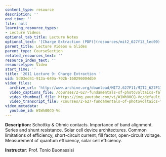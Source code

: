 ```yaml
---
content_type: resource
description: ''
end_time: ''
file: null
learning_resource_types:
- Lecture Videos
optional_tab_title: Lecture Notes
optional_text: '[Charge Extraction (PDF)](resources/mit2_627f13_lec09)'
parent_title: Lecture Videos & Slides
parent_type: CourseSection
related_resources_text: ''
resource_index_text: ''
resourcetype: Video
start_time: ''
title: '2011 Lecture 9: Charge Extraction '
uid: 5d03ed41-913a-640a-702b-160296004db9
video_files:
  archive_url: 'http://www.archive.org/download/MIT2.627F11/MIT2_627F11_lec09_300k.mp4 '
  video_captions_file: /courses/2-627-fundamentals-of-photovoltaics-fall-2013/eeddfe43a6e654dc85a75ce09c515c10_W1Wh00CQ-Vc.vtt
  video_thumbnail_file: https://img.youtube.com/vi/W1Wh00CQ-Vc/default.jpg
  video_transcript_file: /courses/2-627-fundamentals-of-photovoltaics-fall-2013/c9db55b72aff4e73be663d8ce12af3c3_W1Wh00CQ-Vc.pdf
video_metadata:
  youtube_id: W1Wh00CQ-Vc
---
```


**Description:** Schottky & Ohmic contacts. Importance of band alignment. Series and shunt resistance. Solar cell device architectures. Common limitations of efficiency, short-circuit current, fill factor, open-circuit voltage. Measurement of quantum efficiency, solar cell efficiency.

**Instructor:** Prof. Tonio Buonassisi